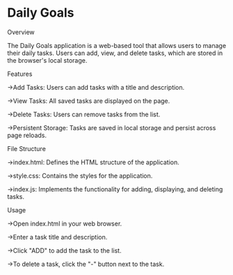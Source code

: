 # Daily Goals

Overview

The Daily Goals application is a web-based tool that allows users to manage their daily tasks. Users can add, view, and delete tasks, which are stored in the browser's local storage.

Features

->Add Tasks: Users can add tasks with a title and description.

->View Tasks: All saved tasks are displayed on the page.

->Delete Tasks: Users can remove tasks from the list.

->Persistent Storage: Tasks are saved in local storage and persist across page reloads.

File Structure

->index.html: Defines the HTML structure of the application.

->style.css: Contains the styles for the application.

->index.js: Implements the functionality for adding, displaying, and deleting tasks.

Usage

->Open index.html in your web browser.

->Enter a task title and description.

->Click "ADD" to add the task to the list.

->To delete a task, click the "-" button next to the task.
